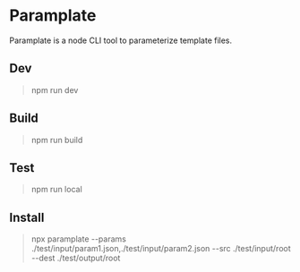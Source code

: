 # Paramplate

Paramplate is a node CLI tool to parameterize template files.

## Dev
> npm run dev

## Build
> npm run build

## Test
> npm run local

## Install
> npx paramplate --params ./test/input/param1.json,./test/input/param2.json --src ./test/input/root --dest ./test/output/root